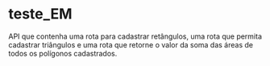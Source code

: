 # teste_EM
 API que contenha uma rota para cadastrar retângulos, uma rota que permita cadastrar triângulos e uma rota que retorne o valor da soma das áreas de todos os polígonos cadastrados.
